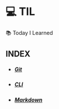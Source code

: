 # :computer: TIL 
:books: Today I Learned

## INDEX

- ##### [Git](https://github.com/Yeji-J/TIL/blob/master/Git/Git.md)
- ##### [CLI](https://github.com/Yeji-J/TIL/blob/master/CLI/CLI.md)
- ##### [Markdown](https://github.com/Yeji-J/TIL/blob/master/Markdown/Markdown.md)
